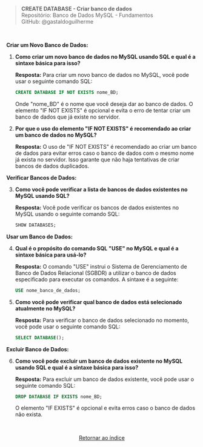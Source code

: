 > **CREATE DATABASE -  Criar banco de dados**     
> Repositório: Banco de Dados MySQL - Fundamentos  
> GitHub: @gastaldoguilherme

&nbsp;

**Criar um Novo Banco de Dados:**

1. **Como criar um novo banco de dados no MySQL usando SQL e qual é a sintaxe básica para isso?**

   **Resposta:** Para criar um novo banco de dados no MySQL, você pode usar o seguinte comando SQL:
   ```sql
   CREATE DATABASE IF NOT EXISTS nome_BD;
   ```
   Onde "nome_BD" é o nome que você deseja dar ao banco de dados. O elemento "IF NOT EXISTS" é opcional e evita o erro de tentar criar um banco de dados que já existe no servidor.

2. **Por que o uso do elemento "IF NOT EXISTS" é recomendado ao criar um banco de dados no MySQL?**

   **Resposta:** O uso de "IF NOT EXISTS" é recomendado ao criar um banco de dados para evitar erros caso o banco de dados com o mesmo nome já exista no servidor. Isso garante que não haja tentativas de criar bancos de dados duplicados.

**Verificar Bancos de Dados:**

3. **Como você pode verificar a lista de bancos de dados existentes no MySQL usando SQL?**

   **Resposta:** Você pode verificar os bancos de dados existentes no MySQL usando o seguinte comando SQL:
   ```sql
   SHOW DATABASES;
   ```

**Usar um Banco de Dados:**

4. **Qual é o propósito do comando SQL "USE" no MySQL e qual é a sintaxe básica para usá-lo?**

   **Resposta:** O comando "USE" instrui o Sistema de Gerenciamento de Banco de Dados Relacional (SGBDR) a utilizar o banco de dados especificado para executar os comandos. A sintaxe é a seguinte:
   ```sql
   USE nome_banco_de_dados;
   ```

5. **Como você pode verificar qual banco de dados está selecionado atualmente no MySQL?**

   **Resposta:** Para verificar o banco de dados selecionado no momento, você pode usar o seguinte comando SQL:
   ```sql
   SELECT DATABASE();
   ```

**Excluir Banco de Dados:**

6. **Como você pode excluir um banco de dados existente no MySQL usando SQL e qual é a sintaxe básica para isso?**

   **Resposta:** Para excluir um banco de dados existente, você pode usar o seguinte comando SQL:
   ```sql
   DROP DATABASE IF EXISTS nome_BD;
   ```
   O elemento "IF EXISTS" é opcional e evita erros caso o banco de dados não exista.

&nbsp;

<div align="center">
   
[Retornar ao índice](/README.md)

</div>